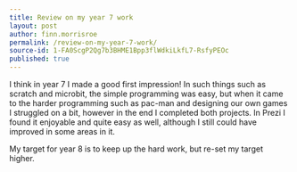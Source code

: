 ```yaml
---
title: Review on my year 7 work
layout: post
author: finn.morrisroe
permalink: /review-on-my-year-7-work/
source-id: 1-FA0ScgP2Qg7b3BHME1Bpp3flWdkiLkfL7-RsfyPEOc
published: true
---
```

I think in year 7 I made a good first impression! In such things such as scratch and microbit, the simple programming was easy, but when it came to the harder programming such as pac-man and designing our own games I struggled on a bit, however in the end I completed both projects. In Prezi I found it enjoyable and quite easy as well, although I still could have improved in some areas in it.

My target for year 8 is to keep up the hard work, but re-set my target higher. 

